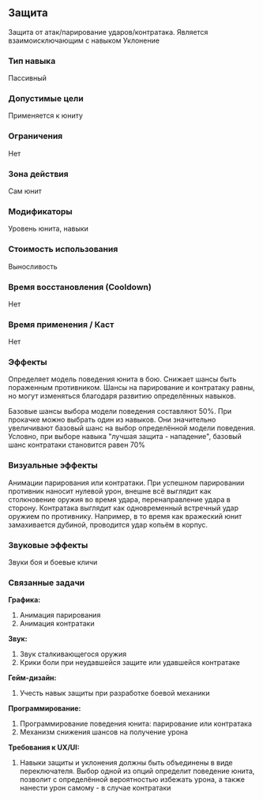 ## Защита

Защита от атак/парирование ударов/контратака. Является взаимоисключающим с навыком Уклонение

### Тип навыка

Пассивный

### Допустимые цели

Применяется к юниту

### Ограничения

Нет

### Зона действия

Сам юнит

### Модификаторы

Уровень юнита, навыки

### Стоимость использования

Выносливость

### Время восстановления (Cooldown)

Нет

### Время применения / Каст

Нет

### Эффекты

Определяет модель поведения юнита в бою. Снижает шансы быть пораженным противником. Шансы на парирование и контратаку равны, но могут изменяться благодаря развитию определённых навыков.

Базовые шансы выбора модели поведения составляют 50%. При прокачке можно выбрать один из навыков. Они значительно увеличивают базовый шанс на выбор определённой модели поведения. Условно, при выборе навыка "лучшая защита - нападение", базовый шанс контратаки становится равен 70%

### Визуальные эффекты

Анимации парирования или контратаки. При успешном парировании противник наносит нулевой урон, внешне всё выглядит как столкновение оружия во время удара, перенаправление удара в сторону. Контратака выглядит как одновременный встречный удар оружием по противнику. Например, в то время как вражеский юнит замахивается дубиной, проводится удар копьём в корпус. 

### Звуковые эффекты

Звуки боя и боевые кличи

### Связанные задачи

**Графика:**
1. Анимация парирования
2. Анимация контратаки

**Звук:**
1. Звук сталкивающегося оружия
2. Крики боли при неудавшейся защите или удавшейся контратаке

**Гейм-дизайн:**
1. Учесть навык защиты при разработке боевой механики

**Программирование:**
1. Программирование поведения юнита: парирование или контратака
2. Механизм снижения шансов на получение урона

**Требования к UX/UI:**
1. Навыки защиты и уклонения должны быть объединены в виде переключателя. Выбор одной из опций определит поведение юнита, позволит с определённой вероятностью избежать урона, а также нанести урон самому - в случае контратаки